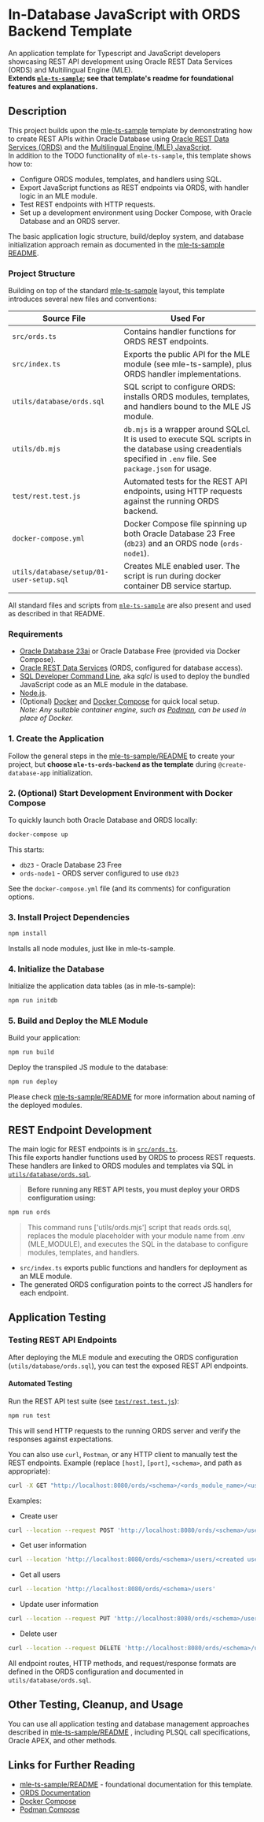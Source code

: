 <!-- markdownlint-disable MD013 -->

# In-Database JavaScript with ORDS Backend Template

An application template for Typescript and JavaScript developers showcasing REST API development using Oracle REST Data Services (ORDS) and Multilingual Engine (MLE).  
**Extends [`mle-ts-sample`](../mle-ts-sample/README.md); see that template's readme for foundational features and explanations.**

## Description

This project builds upon the [mle-ts-sample](../mle-ts-sample/README.md) template by demonstrating how to create REST APIs within Oracle Database using [Oracle REST Data Services (ORDS)](https://docs.oracle.com/en/database/oracle/oracle-rest-data-services/) and the [Multilingual Engine (MLE) JavaScript](https://docs.oracle.com/en/database/oracle/oracle-database/23/mlejs/introduction-to-mle.html).  
In addition to the TODO functionality of `mle-ts-sample`, this template shows how to:

- Configure ORDS modules, templates, and handlers using SQL.
- Export JavaScript functions as REST endpoints via ORDS, with handler logic in an MLE module.
- Test REST endpoints with HTTP requests.
- Set up a development environment using Docker Compose, with Oracle Database and an ORDS server.

The basic application logic structure, build/deploy system, and database initialization approach remain as documented in the [mle-ts-sample README](../mle-ts-sample/README.md).

### Project Structure

Building on top of the standard [mle-ts-sample](../mle-ts-sample/README.md) layout, this template introduces several new files and conventions:

| Source File                       | Used For                                                                               |
| ---------------------------------- | ------------------------------------------------------------------------------------- |
| `src/ords.ts`                     | Contains handler functions for ORDS REST endpoints.                      |
| `src/index.ts`                    | Exports the public API for the MLE module (see mle-ts-sample), plus ORDS handler implementations.                |
| `utils/database/ords.sql`         | SQL script to configure ORDS: installs ORDS modules, templates, and handlers bound to the MLE JS module.           |
| `utils/db.mjs` | `db.mjs` is a wrapper around SQLcl. It is used to execute SQL scripts in the database using creadentials specified in `.env` file. See `package.json` for usage. |
| `test/rest.test.js`               | Automated tests for the REST API endpoints, using HTTP requests against the running ORDS backend.                  |
| `docker-compose.yml`              | Docker Compose file spinning up both Oracle Database 23 Free (`db23`) and an ORDS node (`ords-node1`).             |
| `utils/database/setup/01-user-setup.sql`              | Creates MLE enabled user. The script is run during docker container DB service startup.             |

All standard files and scripts from [`mle-ts-sample`](../mle-ts-sample/README.md) are also present and used as described in that README.

### Requirements

- [Oracle Database 23ai](https://www.oracle.com/database/) or Oracle Database Free (provided via Docker Compose).
- [Oracle REST Data Services](https://www.oracle.com/database/technologies/appdev/rest.html) (ORDS, configured for database access).
- [SQL Developer Command Line](https://www.oracle.com/database/sqldeveloper/technologies/sqlcl), aka _sqlcl_ is used to deploy the bundled JavaScript code as an MLE module in the database.
- [Node.js](https://nodejs.org/).
- (Optional) [Docker](https://www.docker.com/) and [Docker Compose](https://docs.docker.com/compose/) for quick local setup.  
  _Note: Any suitable container engine, such as [Podman](https://podman.io/), can be used in place of Docker._

### 1. Create the Application

Follow the general steps in the [mle-ts-sample/README](../mle-ts-sample/README.md#getting-started) to create your project, but **choose `mle-ts-ords-backend` as the template** during `@create-database-app` initialization.

### 2. (Optional) Start Development Environment with Docker Compose

To quickly launch both Oracle Database and ORDS locally:

```bash
docker-compose up
```
This starts:

- `db23` - Oracle Database 23 Free
- `ords-node1` - ORDS server configured to use `db23`

See the `docker-compose.yml` file (and its comments) for configuration options.

### 3. Install Project Dependencies

```bash
npm install
```

Installs all node modules, just like in mle-ts-sample.

### 4. Initialize the Database

Initialize the application data tables (as in mle-ts-sample):

```bash
npm run initdb
```

### 5. Build and Deploy the MLE Module

Build your application:

```bash
npm run build
```

Deploy the transpiled JS module to the database:

```bash
npm run deploy
```

Please check [mle-ts-sample/README](../mle-ts-sample/README.md) for more information about naming of the deployed modules.

## REST Endpoint Development

The main logic for REST endpoints is in [`src/ords.ts`](src/ords.ts).  
This file exports handler functions used by ORDS to process REST requests. These handlers are linked to ORDS modules and templates via SQL in [`utils/database/ords.sql`](utils/database/ords.sql).

> **Before running any REST API tests, you must deploy your ORDS configuration using:**
```bash
npm run ords
```
> This command runs ['utils/ords.mjs'] script that reads ords.sql, replaces the module placeholder with your module name from .env (MLE_MODULE), and executes the SQL in the database to configure modules, templates, and handlers. 

- `src/index.ts` exports public functions and handlers for deployment as an MLE module.
- The generated ORDS configuration points to the correct JS handlers for each endpoint.

## Application Testing

### Testing REST API Endpoints

After deploying the MLE module and executing the ORDS configuration (`utils/database/ords.sql`), you can test the exposed REST API endpoints.

#### Automated Testing

Run the REST API test suite (see [`test/rest.test.js`](test/rest.test.js)):

```bash
npm run test
```

This will send HTTP requests to the running ORDS server and verify the responses against expectations.

You can also use `curl`, `Postman`, or any HTTP client to manually test the REST endpoints.
Example (replace `[host]`, `[port]`, `<schema>`, and path as appropriate):

```bash
curl -X GET "http://localhost:8080/ords/<schema>/<ords_module_name>/<user_id>"
```
Examples:
- Create user
```bash 
curl --location --request POST 'http://localhost:8080/ords/<schema>/users?name=<user name>'
```
- Get user information
```bash 
curl --location 'http://localhost:8080/ords/<schema>/users/<created user id>'
```
- Get all users
```bash 
curl --location 'http://localhost:8080/ords/<schema>/users'
```
- Update user information
```bash 
curl --location --request PUT 'http://localhost:8080/ords/<schema>/users/<created user id>?name=<new user name>'
```
- Delete user
```bash 
curl --location --request DELETE 'http://localhost:8080/ords/<schema>/users/<created user id>'
```

All endpoint routes, HTTP methods, and request/response formats are defined in the ORDS configuration and documented in `utils/database/ords.sql`.

## Other Testing, Cleanup, and Usage

You can use all application testing and database management approaches described in [mle-ts-sample/README](../mle-ts-sample/README.md) , including PLSQL call specifications, Oracle APEX, and other methods.

## Links for Further Reading
- [mle-ts-sample/README](../mle-ts-sample/README.md) - foundational documentation for this template.
- [ORDS Documentation](https://docs.oracle.com/en/database/oracle/oracle-rest-data-services/index.html)
- [Docker Compose](https://docs.docker.com/compose/)
- [Podman Compose](https://docs.podman.io/en/v5.3.1/markdown/podman-compose.1.html)